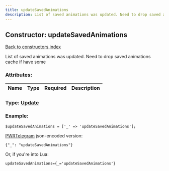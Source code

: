 ```yaml
---
title: updateSavedAnimations
description: List of saved animations was updated. Need to drop saved animations cache if have some
---
```

## Constructor: updateSavedAnimations  
[Back to constructors index](index.md)



List of saved animations was updated. Need to drop saved animations cache if have some

### Attributes:

| Name     |    Type       | Required | Description |
|----------|---------------|----------|-------------|



### Type: [Update](../types/Update.md)


### Example:

```
$updateSavedAnimations = ['_' => 'updateSavedAnimations'];
```  

[PWRTelegram](https://pwrtelegram.xyz) json-encoded version:

```
{"_": "updateSavedAnimations"}
```


Or, if you're into Lua:  


```
updateSavedAnimations={_='updateSavedAnimations'}

```


